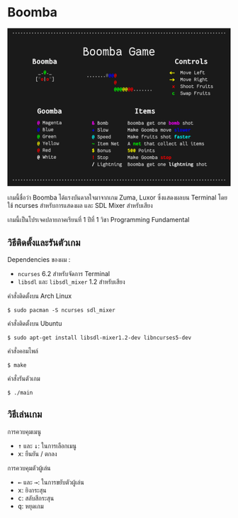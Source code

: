 # Boomba

![Boomba Game Infographic](infographic/infographic.png "Boomba Game")

เกมนี้ชื่อว่า Boomba ได้แรงบันดาลใจมาจากเกม Zuma, Luxor ซึ่งแสดงผลบน Terminal โดยใช้ ncurses สำหรับการแสดงผล และ SDL Mixer สำหรับเสียง

เกมนี้เป็นโปรเจคปลายภาคเรียนที่ 1 ปีที่ 1 วิชา Programming Fundamental

## วิธีติดตั้งและรันตัวเกม

Dependencies ของผม :

- `ncurses` 6.2 สำหรับจัดการ Terminal
- `libsdl` และ `libsdl_mixer` 1.2 สำหรับเสียง

คำสั่งติดตั้งบน Arch Linux

``` console
$ sudo pacman -S ncurses sdl_mixer
```

คำสั่งติดตั้งบน Ubuntu

``` console
$ sudo apt-get install libsdl-mixer1.2-dev libncurses5-dev
```

คำสั่งคอมไพล์

``` console
$ make
```

คำสั่งรันตัวเกม

``` console
$ ./main
```

## วิธีเล่นเกม

การควบคุมเมนู

- <kbd>↑</kbd> และ <kbd>↓</kbd>: ในการเลือกเมนู
- <kbd>x</kbd>: ยืนยัน / ตกลง
  
การควบคุมตัวผู้เล่น

- <kbd>←</kbd> และ <kbd>→</kbd>: ในการขยับตัวผู้เล่น
- <kbd>x</kbd>: ยิงกระสุน
- <kbd>c</kbd>: สลับสีกระสุน
- <kbd>q</kbd>: หยุดเกม